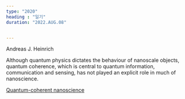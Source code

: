 ```yaml
---
type: "2020"
heading : "일기"
duration: "2022.AUG.08"


---
```

 
   
Andreas J. Heinrich  
>
Although quantum physics dictates the behaviour of nanoscale objects, quantum coherence, which is central to quantum information, communication and sensing, has not played an explicit role in much of nanoscience.
   
 [Quantum-coherent nanoscience](https://www.nature.com/articles/s41565-021-00994-1.pdf)
 